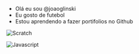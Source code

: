 - Olá eu sou @joaoglinski
- Eu gosto de futebol
- Estou aprendendo a fazer portifolios no Github

![Scratch](https://img.shields.io/badge/Scratch-4D97FF?style=for-the-badge&logo=Scratch&logoColor=white)

![Javascript](https://img.shields.io/badge/JavaScript-323330?style=for-the-badge&logo=javascript&logoColor=F7DF1E)
